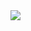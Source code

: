 <img src="https://github-readme-stats.vercel.app/api?username=zero2ditf&&show_icons=true&title_color=8B0000&icon_color=FFD700&text_color=black&bg_color=white">
